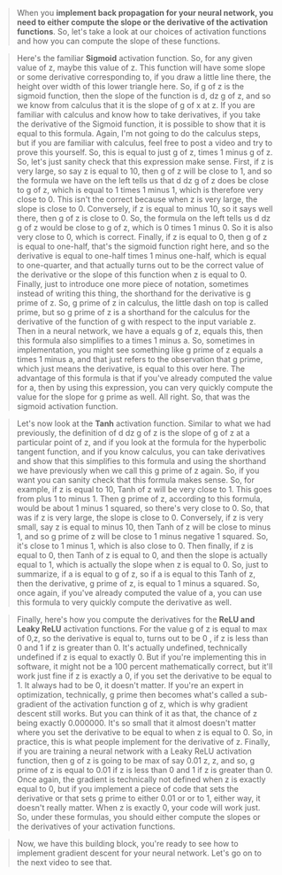 > When you **implement back propagation for your neural network, you need to either compute the slope or the derivative of the activation functions**. So, let's take a look at our choices of activation functions and how you can compute the slope of these functions. 

> Here's the familiar **Sigmoid** activation function. So, for any given value of z, maybe this value of z. This function will have some slope or some derivative corresponding to, if you draw a little line there, the height over width of this lower triangle here. So, if g of z is the sigmoid function, then the slope of the function is d, dz g of z, and so we know from calculus that it is the slope of g of x at z. If you are familiar with calculus and know how to take derivatives, if you take the derivative of the Sigmoid function, it is possible to show that it is equal to this formula. Again, I'm not going to do the calculus steps, but if you are familiar with calculus, feel free to post a video and try to prove this yourself. So, this is equal to just g of z, times 1 minus g of z. So, let's just sanity check that this expression make sense. First, if z is very large, so say z is equal to 10, then g of z will be close to 1, and so the formula we have on the left tells us that d dz g of z does be close to g of z, which is equal to 1 times 1 minus 1, which is therefore very close to 0. This isn't the correct because when z is very large, the slope is close to 0. Conversely, if z is equal to minus 10, so it says well there, then g of z is close to 0. So, the formula on the left tells us d dz g of z would be close to g of z, which is 0 times 1 minus 0. So it is also very close to 0, which is correct. Finally, if z is equal to 0, then g of z is equal to one-half, that's the sigmoid function right here, and so the derivative is equal to one-half times 1 minus one-half, which is equal to one-quarter, and that actually turns out to be the correct value of the derivative or the slope of this function when z is equal to 0. Finally, just to introduce one more piece of notation, sometimes instead of writing this thing, the shorthand for the derivative is g prime of z. So, g prime of z in calculus, the little dash on top is called prime, but so g prime of z is a shorthand for the calculus for the derivative of the function of g with respect to the input variable z. Then in a neural network, we have a equals g of z, equals this, then this formula also simplifies to a times 1 minus a. So, sometimes in implementation, you might see something like g prime of z equals a times 1 minus a, and that just refers to the observation that g prime, which just means the derivative, is equal to this over here. The advantage of this formula is that if you've already computed the value for a, then by using this expression, you can very quickly compute the value for the slope for g prime as well. All right. So, that was the sigmoid activation function. 

> Let's now look at the **Tanh** activation function. Similar to what we had previously, the definition of d dz g of z is the slope of g of z at a particular point of z, and if you look at the formula for the hyperbolic tangent function, and if you know calculus, you can take derivatives and show that this simplifies to this formula and using the shorthand we have previously when we call this g prime of z again. So, if you want you can sanity check that this formula makes sense. So, for example, if z is equal to 10, Tanh of z will be very close to 1. This goes from plus 1 to minus 1. Then g prime of z, according to this formula, would be about 1 minus 1 squared, so there's very close to 0. So, that was if z is very large, the slope is close to 0. Conversely, if z is very small, say z is equal to minus 10, then Tanh of z will be close to minus 1, and so g prime of z will be close to 1 minus negative 1 squared. So, it's close to 1 minus 1, which is also close to 0. Then finally, if z is equal to 0, then Tanh of z is equal to 0, and then the slope is actually equal to 1, which is actually the slope when z is equal to 0. So, just to summarize, if a is equal to g of z, so if a is equal to this Tanh of z, then the derivative, g prime of z, is equal to 1 minus a squared. So, once again, if you've already computed the value of a, you can use this formula to very quickly compute the derivative as well. 

> Finally, here's how you compute the derivatives for the **ReLU and Leaky ReLU** activation functions. For the value g of z is equal to max of 0,z, so the derivative is equal to, turns out to be 0 , if z is less than 0 and 1 if z is greater than 0. It's actually undefined, technically undefined if z is equal to exactly 0. But if you're implementing this in software, it might not be a 100 percent mathematically correct, but it'll work just fine if z is exactly a 0, if you set the derivative to be equal to 1. It always had to be 0, it doesn't matter. If you're an expert in optimization, technically, g prime then becomes what's called a sub-gradient of the activation function g of z, which is why gradient descent still works. But you can think of it as that, the chance of z being exactly 0.000000. It's so small that it almost doesn't matter where you set the derivative to be equal to when z is equal to 0. So, in practice, this is what people implement for the derivative of z. Finally, if you are training a neural network with a Leaky ReLU activation function, then g of z is going to be max of say 0.01 z, z, and so, g prime of z is equal to 0.01 if z is less than 0 and 1 if z is greater than 0. Once again, the gradient is technically not defined when z is exactly equal to 0, but if you implement a piece of code that sets the derivative or that sets g prime to either 0.01 or or to 1, either way, it doesn't really matter. When z is exactly 0, your code will work just. So, under these formulas, you should either compute the slopes or the derivatives of your activation functions. 

> Now, we have this building block, you're ready to see how to implement gradient descent for your neural network. Let's go on to the next video to see that.